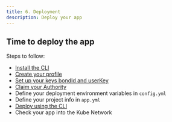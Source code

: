 ```yaml
---
title: 6. Deployment
description: Deploy your app
---
```


## Time to deploy the app

Steps to follow:

- [Install the CLI](https://dxos-docs.netlify.app/cli/installation/)
- [Create your profile](https://dxos-docs.netlify.app/cli/profile-creation/)
- [Set up your keys bondId and userKey](https://dxos-docs.netlify.app/cli/profile-keys-setup/)
- [Claim your Authority](https://dxos-docs.netlify.app/cli/profile-authority/)
- Define your deployment environment variables in `config.yml`
- Define your project info in `app.yml`
- [Deploy using the CLI](https://dxos-docs.netlify.app/cli/cli-app/app-deployment/)
- Check your app into the Kube Network
